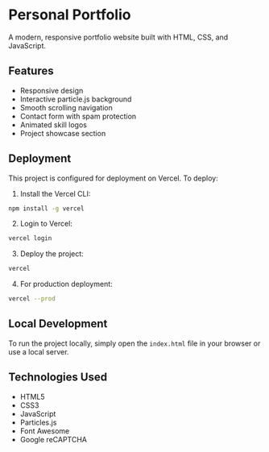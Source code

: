 # Personal Portfolio

A modern, responsive portfolio website built with HTML, CSS, and JavaScript.

## Features

- Responsive design
- Interactive particle.js background
- Smooth scrolling navigation
- Contact form with spam protection
- Animated skill logos
- Project showcase section

## Deployment

This project is configured for deployment on Vercel. To deploy:

1. Install the Vercel CLI:
```bash
npm install -g vercel
```

2. Login to Vercel:
```bash
vercel login
```

3. Deploy the project:
```bash
vercel
```

4. For production deployment:
```bash
vercel --prod
```

## Local Development

To run the project locally, simply open the `index.html` file in your browser or use a local server.

## Technologies Used

- HTML5
- CSS3
- JavaScript
- Particles.js
- Font Awesome
- Google reCAPTCHA 